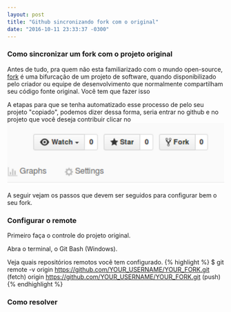 ```yaml
---
layout: post
title: "Github sincronizando fork com o original"
date: "2016-10-11 23:33:37 -0300"
---
```


### Como sincronizar um fork com o projeto original

Antes de tudo, pra quem não esta familiarizado com o mundo open-source, [fork][1] é uma bifurcação de um projeto de software, quando disponibilizado pelo criador ou equipe de desenvolvimento que normalmente compartilham seu código fonte original. Você tem que fazer isso

A etapas para que se tenha automatizado esse processo de pelo seu projeto "copiado", podemos dizer dessa forma, seria entrar no github e no projeto que você deseja contribuir clicar no ![Fork a project](https://raw.githubusercontent.com/emilianocarvalho/emilianocarvalho.github.io/master/images/fork-github.svg)

A seguir vejam os passos que devem ser seguidos para configurar bem o seu fork.


### Configurar o remote

Primeiro faça o controle do projeto original.

Abra o terminal, o Git Bash (Windows).

Veja quais repositórios remotos você tem configurado.
{% highlight %}
$ git remote -v
origin  https://github.com/YOUR_USERNAME/YOUR_FORK.git (fetch)
origin  https://github.com/YOUR_USERNAME/YOUR_FORK.git (push)
{% endhighlight %}

### Como resolver



[1]: https://pt.wikipedia.org/wiki/Bifurca%C3%A7%C3%A3o "Fork"

